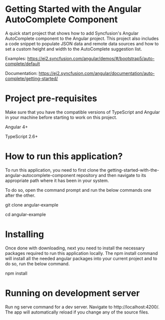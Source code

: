 # Getting Started with the Angular AutoComplete Component

A quick start project that shows how to add Syncfusion's Angular AutoComplete component to the Angular project. This project also includes a code snippet to populate JSON data and remote data sources and how to set a custom height and width to the AutoComplete suggestion list.

Examples: https://ej2.syncfusion.com/angular/demos/#/bootstrap5/auto-complete/default

Documentation: https://ej2.syncfusion.com/angular/documentation/auto-complete/getting-started/    

# Project pre-requisites

Make sure that you have the compatible versions of TypeScript and Angular in your machine before starting to work on this project.

Angular 4+

TypeScript 2.6+

# How to run this application?

To run this application, you need to first clone the getting-started-with-the-angular-autocomplete-component repository and then navigate to its appropriate path where it has been in your system.

To do so, open the command prompt and run the below commands one after the other.

git clone angular-example

cd angular-example

# Installing

Once done with downloading, next you need to install the necessary packages required to run this application locally. The npm install command will install all the needed angular packages into your current project and to do so, run the below command.

npm install

# Running on development server

Run ng serve command for a dev server. Navigate to http://localhost:4200/. The app will automatically reload if you change any of the source files.


